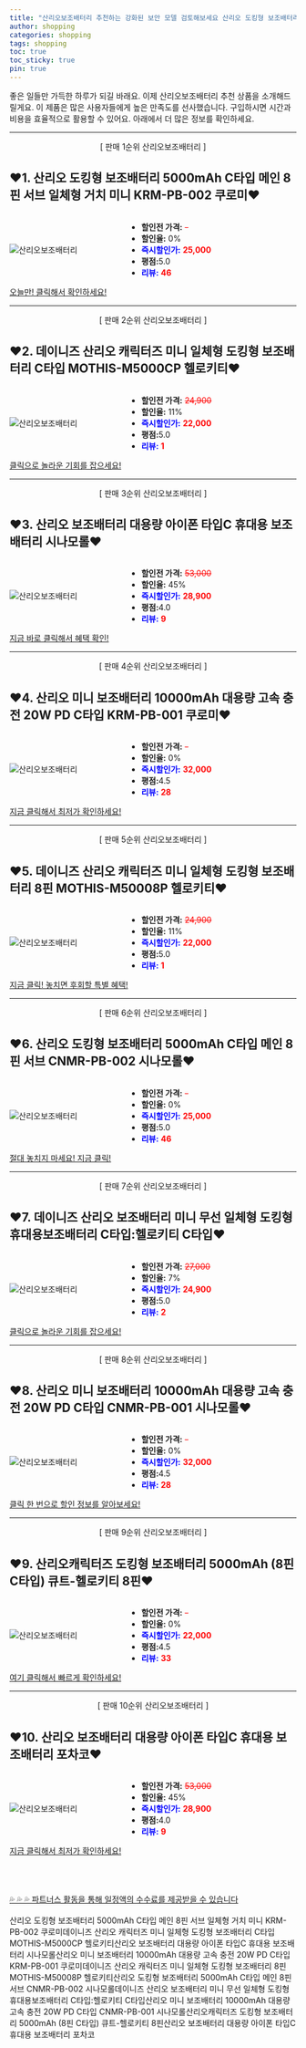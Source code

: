 ```yaml
---
title: "산리오보조배터리 추천하는 강화된 보안 모델 검토해보세요 산리오 도킹형 보조배터리 5000mAh C타입"
author: shopping
categories: shopping
tags: shopping
toc: true
toc_sticky: true
pin: true
---
```

좋은 일들만 가득한 하루가 되길 바래요. 이제 산리오보조배터리 추천 상품을 소개해드릴게요. 이 제품은 많은 사용자들에게 높은 만족도를 선사했습니다. 구입하시면 시간과 비용을 효율적으로 활용할 수 있어요. 아래에서 더 많은 정보를 확인하세요.

---
<p class="toplist" style="margin: 0 auto; display: block; width: fit-content;">[ 판매 1순위 산리오보조배터리 ]</p>

<h2><strong>❤️1. 산리오 도킹형 보조배터리 5000mAh C타입 메인 8핀 서브 일체형 거치 미니 KRM-PB-002 쿠로미❤️</strong></h2>

<div style="display: flex; align-items: center;">
    <div style="flex: 0.4;">
        <img src="https://thumbnail9.coupangcdn.com/thumbnails/remote/230x230ex/image/vendor_inventory/ce27/d4da13027cf91e5580cbe6d15ca89ea0cb34999d9418e1c943946de3d4d5.jpg" alt="산리오보조배터리" style="max-width: 100%;">
    </div>
    <div style="flex: 0.6; margin-left: 10px;">
        <ul>
            <li><strong>할인전 가격:</strong> <del style="color: red;">-</del></li>
            <li><strong>할인율:</strong> 0%</li>
            <li><span style='color:blue'><strong>즉시할인가:</strong></span> <span style='color:red'><strong>25,000</strong></span></li>
            <li><strong>평점:</strong>5.0</li>
            <li><span style='color:blue'><strong>리뷰:</strong></span> <span style='color:red'><strong>46</strong></span></li>
        </ul>
    </div>
</div>
<div class="center">
    <a href="https://William4Davisa.github.io?lptag=AF9450613&subid=githubio&pageKey=7925661725&traceid=V0-153&itemId=21787897977&vendorItemId=88845790903" class="myButton">
        오늘만! 클릭해서 확인하세요!
    </a>
</div>


---
<p class="toplist" style="margin: 0 auto; display: block; width: fit-content;">[ 판매 2순위 산리오보조배터리 ]</p>

<h2><strong>❤️2. 데이니즈 산리오 캐릭터즈 미니 일체형 도킹형 보조배터리 C타입 MOTHIS-M5000CP 헬로키티❤️</strong></h2>

<div style="display: flex; align-items: center;">
    <div style="flex: 0.4;">
        <img src="https://thumbnail6.coupangcdn.com/thumbnails/remote/230x230ex/image/retail/images/2024/06/20/14/6/4f2f773b-1b65-42d5-8e08-35b49d9e4f55.jpg" alt="산리오보조배터리" style="max-width: 100%;">
    </div>
    <div style="flex: 0.6; margin-left: 10px;">
        <ul>
            <li><strong>할인전 가격:</strong> <del style="color: red;">24,900</del></li>
            <li><strong>할인율:</strong> 11%</li>
            <li><span style='color:blue'><strong>즉시할인가:</strong></span> <span style='color:red'><strong>22,000</strong></span></li>
            <li><strong>평점:</strong>5.0</li>
            <li><span style='color:blue'><strong>리뷰:</strong></span> <span style='color:red'><strong>1</strong></span></li>
        </ul>
    </div>
</div>
<div class="center">
    <a href="https://William4Davisa.github.io?lptag=AF9450613&subid=githubio&pageKey=8192516730&traceid=V0-153&itemId=23451275572&vendorItemId=90478038711" class="myButton">
        클릭으로 놀라운 기회를 잡으세요!
    </a>
</div>


---
<p class="toplist" style="margin: 0 auto; display: block; width: fit-content;">[ 판매 3순위 산리오보조배터리 ]</p>

<h2><strong>❤️3. 산리오 보조배터리 대용량 아이폰 타입C 휴대용 보조배터리 시나모롤❤️</strong></h2>

<div style="display: flex; align-items: center;">
    <div style="flex: 0.4;">
        <img src="https://thumbnail9.coupangcdn.com/thumbnails/remote/230x230ex/image/vendor_inventory/b510/00733d96eade2da7a7c6a8d1882caf1727ff690390650bf1e3bc804e3dcc.jpg" alt="산리오보조배터리" style="max-width: 100%;">
    </div>
    <div style="flex: 0.6; margin-left: 10px;">
        <ul>
            <li><strong>할인전 가격:</strong> <del style="color: red;">53,000</del></li>
            <li><strong>할인율:</strong> 45%</li>
            <li><span style='color:blue'><strong>즉시할인가:</strong></span> <span style='color:red'><strong>28,900</strong></span></li>
            <li><strong>평점:</strong>4.0</li>
            <li><span style='color:blue'><strong>리뷰:</strong></span> <span style='color:red'><strong>9</strong></span></li>
        </ul>
    </div>
</div>
<div class="center">
    <a href="https://William4Davisa.github.io?lptag=AF9450613&subid=githubio&pageKey=7851783292&traceid=V0-153&itemId=21403194242&vendorItemId=89249706217" class="myButton">
        지금 바로 클릭해서 혜택 확인!
    </a>
</div>


---
<p class="toplist" style="margin: 0 auto; display: block; width: fit-content;">[ 판매 4순위 산리오보조배터리 ]</p>

<h2><strong>❤️4. 산리오 미니 보조배터리 10000mAh 대용량 고속 충전 20W PD C타입 KRM-PB-001 쿠로미❤️</strong></h2>

<div style="display: flex; align-items: center;">
    <div style="flex: 0.4;">
        <img src="https://thumbnail10.coupangcdn.com/thumbnails/remote/230x230ex/image/vendor_inventory/0a91/4b4d476565ab38390de8739c9549fc972c540548a3aa5fed04cf4e1fdbb8.jpg" alt="산리오보조배터리" style="max-width: 100%;">
    </div>
    <div style="flex: 0.6; margin-left: 10px;">
        <ul>
            <li><strong>할인전 가격:</strong> <del style="color: red;">-</del></li>
            <li><strong>할인율:</strong> 0%</li>
            <li><span style='color:blue'><strong>즉시할인가:</strong></span> <span style='color:red'><strong>32,000</strong></span></li>
            <li><strong>평점:</strong>4.5</li>
            <li><span style='color:blue'><strong>리뷰:</strong></span> <span style='color:red'><strong>28</strong></span></li>
        </ul>
    </div>
</div>
<div class="center">
    <a href="https://William4Davisa.github.io?lptag=AF9450613&subid=githubio&pageKey=7925661493&traceid=V0-153&itemId=21787895860&vendorItemId=88845761620" class="myButton">
        지금 클릭해서 최저가 확인하세요!
    </a>
</div>


---
<p class="toplist" style="margin: 0 auto; display: block; width: fit-content;">[ 판매 5순위 산리오보조배터리 ]</p>

<h2><strong>❤️5. 데이니즈 산리오 캐릭터즈 미니 일체형 도킹형 보조배터리 8핀 MOTHIS-M50008P 헬로키티❤️</strong></h2>

<div style="display: flex; align-items: center;">
    <div style="flex: 0.4;">
        <img src="https://thumbnail6.coupangcdn.com/thumbnails/remote/230x230ex/image/retail/images/2024/06/20/14/6/4f2f773b-1b65-42d5-8e08-35b49d9e4f55.jpg" alt="산리오보조배터리" style="max-width: 100%;">
    </div>
    <div style="flex: 0.6; margin-left: 10px;">
        <ul>
            <li><strong>할인전 가격:</strong> <del style="color: red;">24,900</del></li>
            <li><strong>할인율:</strong> 11%</li>
            <li><span style='color:blue'><strong>즉시할인가:</strong></span> <span style='color:red'><strong>22,000</strong></span></li>
            <li><strong>평점:</strong>5.0</li>
            <li><span style='color:blue'><strong>리뷰:</strong></span> <span style='color:red'><strong>1</strong></span></li>
        </ul>
    </div>
</div>
<div class="center">
    <a href="https://William4Davisa.github.io?lptag=AF9450613&subid=githubio&pageKey=8192516730&traceid=V0-153&itemId=23451260211&vendorItemId=90478021674" class="myButton">
        지금 클릭! 놓치면 후회할 특별 혜택!
    </a>
</div>


---
<p class="toplist" style="margin: 0 auto; display: block; width: fit-content;">[ 판매 6순위 산리오보조배터리 ]</p>

<h2><strong>❤️6. 산리오 도킹형 보조배터리 5000mAh C타입 메인 8핀 서브 CNMR-PB-002 시나모롤❤️</strong></h2>

<div style="display: flex; align-items: center;">
    <div style="flex: 0.4;">
        <img src="https://thumbnail6.coupangcdn.com/thumbnails/remote/230x230ex/image/vendor_inventory/3614/dcc394bbfd0e6a2f7153f811bc852359fa18bc06e73b4f454d766d8b93e5.jpg" alt="산리오보조배터리" style="max-width: 100%;">
    </div>
    <div style="flex: 0.6; margin-left: 10px;">
        <ul>
            <li><strong>할인전 가격:</strong> <del style="color: red;">-</del></li>
            <li><strong>할인율:</strong> 0%</li>
            <li><span style='color:blue'><strong>즉시할인가:</strong></span> <span style='color:red'><strong>25,000</strong></span></li>
            <li><strong>평점:</strong>5.0</li>
            <li><span style='color:blue'><strong>리뷰:</strong></span> <span style='color:red'><strong>46</strong></span></li>
        </ul>
    </div>
</div>
<div class="center">
    <a href="https://William4Davisa.github.io?lptag=AF9450613&subid=githubio&pageKey=7925661725&traceid=V0-153&itemId=21787898519&vendorItemId=88845811700" class="myButton">
        절대 놓치지 마세요! 지금 클릭!
    </a>
</div>


---
<p class="toplist" style="margin: 0 auto; display: block; width: fit-content;">[ 판매 7순위 산리오보조배터리 ]</p>

<h2><strong>❤️7. 데이니즈 산리오 보조배터리 미니 무선 일체형 도킹형 휴대용보조배터리 C타입:헬로키티 C타입❤️</strong></h2>

<div style="display: flex; align-items: center;">
    <div style="flex: 0.4;">
        <img src="https://thumbnail7.coupangcdn.com/thumbnails/remote/230x230ex/image/vendor_inventory/30cc/222263eb603f9744f272c42aecbf5d3acc9c2e10014e8409a7627b25a3b2.jpg" alt="산리오보조배터리" style="max-width: 100%;">
    </div>
    <div style="flex: 0.6; margin-left: 10px;">
        <ul>
            <li><strong>할인전 가격:</strong> <del style="color: red;">27,000</del></li>
            <li><strong>할인율:</strong> 7%</li>
            <li><span style='color:blue'><strong>즉시할인가:</strong></span> <span style='color:red'><strong>24,900</strong></span></li>
            <li><strong>평점:</strong>5.0</li>
            <li><span style='color:blue'><strong>리뷰:</strong></span> <span style='color:red'><strong>2</strong></span></li>
        </ul>
    </div>
</div>
<div class="center">
    <a href="https://William4Davisa.github.io?lptag=AF9450613&subid=githubio&pageKey=8050941733&traceid=V0-153&itemId=22580463460&vendorItemId=89642376452" class="myButton">
        클릭으로 놀라운 기회를 잡으세요!
    </a>
</div>


---
<p class="toplist" style="margin: 0 auto; display: block; width: fit-content;">[ 판매 8순위 산리오보조배터리 ]</p>

<h2><strong>❤️8. 산리오 미니 보조배터리 10000mAh 대용량 고속 충전 20W PD C타입 CNMR-PB-001 시나모롤❤️</strong></h2>

<div style="display: flex; align-items: center;">
    <div style="flex: 0.4;">
        <img src="https://thumbnail10.coupangcdn.com/thumbnails/remote/230x230ex/image/vendor_inventory/7c83/3db5dcafa928c2d28bdb02962bb8f78bd1a93fa033c8eccc126986c56e24.jpg" alt="산리오보조배터리" style="max-width: 100%;">
    </div>
    <div style="flex: 0.6; margin-left: 10px;">
        <ul>
            <li><strong>할인전 가격:</strong> <del style="color: red;">-</del></li>
            <li><strong>할인율:</strong> 0%</li>
            <li><span style='color:blue'><strong>즉시할인가:</strong></span> <span style='color:red'><strong>32,000</strong></span></li>
            <li><strong>평점:</strong>4.5</li>
            <li><span style='color:blue'><strong>리뷰:</strong></span> <span style='color:red'><strong>28</strong></span></li>
        </ul>
    </div>
</div>
<div class="center">
    <a href="https://William4Davisa.github.io?lptag=AF9450613&subid=githubio&pageKey=7925661493&traceid=V0-153&itemId=21787897449&vendorItemId=88845780098" class="myButton">
        클릭 한 번으로 할인 정보를 알아보세요!
    </a>
</div>


---
<p class="toplist" style="margin: 0 auto; display: block; width: fit-content;">[ 판매 9순위 산리오보조배터리 ]</p>

<h2><strong>❤️9. 산리오캐릭터즈 도킹형 보조배터리 5000mAh (8핀 C타입) 큐트-헬로키티 8핀❤️</strong></h2>

<div style="display: flex; align-items: center;">
    <div style="flex: 0.4;">
        <img src="https://thumbnail7.coupangcdn.com/thumbnails/remote/230x230ex/image/vendor_inventory/09eb/103f39818eb6682b54f99da6b8fd0f856fb50a073db26282a9f665e2e5bb.JPG" alt="산리오보조배터리" style="max-width: 100%;">
    </div>
    <div style="flex: 0.6; margin-left: 10px;">
        <ul>
            <li><strong>할인전 가격:</strong> <del style="color: red;">-</del></li>
            <li><strong>할인율:</strong> 0%</li>
            <li><span style='color:blue'><strong>즉시할인가:</strong></span> <span style='color:red'><strong>22,000</strong></span></li>
            <li><strong>평점:</strong>4.5</li>
            <li><span style='color:blue'><strong>리뷰:</strong></span> <span style='color:red'><strong>33</strong></span></li>
        </ul>
    </div>
</div>
<div class="center">
    <a href="https://William4Davisa.github.io?lptag=AF9450613&subid=githubio&pageKey=7621851781&traceid=V0-153&itemId=20209467730&vendorItemId=87299592724" class="myButton">
        여기 클릭해서 빠르게 확인하세요!
    </a>
</div>


---
<p class="toplist" style="margin: 0 auto; display: block; width: fit-content;">[ 판매 10순위 산리오보조배터리 ]</p>

<h2><strong>❤️10. 산리오 보조배터리 대용량 아이폰 타입C 휴대용 보조배터리 포차코❤️</strong></h2>

<div style="display: flex; align-items: center;">
    <div style="flex: 0.4;">
        <img src="https://thumbnail7.coupangcdn.com/thumbnails/remote/230x230ex/image/vendor_inventory/bc52/699ef73fc079d0b969d004fc2621f7273afc27aca88449149db18167015d.jpg" alt="산리오보조배터리" style="max-width: 100%;">
    </div>
    <div style="flex: 0.6; margin-left: 10px;">
        <ul>
            <li><strong>할인전 가격:</strong> <del style="color: red;">53,000</del></li>
            <li><strong>할인율:</strong> 45%</li>
            <li><span style='color:blue'><strong>즉시할인가:</strong></span> <span style='color:red'><strong>28,900</strong></span></li>
            <li><strong>평점:</strong>4.0</li>
            <li><span style='color:blue'><strong>리뷰:</strong></span> <span style='color:red'><strong>9</strong></span></li>
        </ul>
    </div>
</div>
<div class="center">
    <a href="https://William4Davisa.github.io?lptag=AF9450613&subid=githubio&pageKey=7851783292&traceid=V0-153&itemId=21807510838&vendorItemId=89249706247" class="myButton">
        지금 클릭해서 최저가 확인하세요!
    </a>
</div>

<br><br><br>[💦 💦 💦 파트너스 활동을 통해 일정액의 수수료를 제공받을 수 있습니다](https://link.coupang.com/a/bcpT2c)<br><br>산리오 도킹형 보조배터리 5000mAh C타입 메인 8핀 서브 일체형 거치 미니 KRM-PB-002 쿠로미데이니즈 산리오 캐릭터즈 미니 일체형 도킹형 보조배터리 C타입 MOTHIS-M5000CP 헬로키티산리오 보조배터리 대용량 아이폰 타입C 휴대용 보조배터리 시나모롤산리오 미니 보조배터리 10000mAh 대용량 고속 충전 20W PD C타입 KRM-PB-001 쿠로미데이니즈 산리오 캐릭터즈 미니 일체형 도킹형 보조배터리 8핀 MOTHIS-M50008P 헬로키티산리오 도킹형 보조배터리 5000mAh C타입 메인 8핀 서브 CNMR-PB-002 시나모롤데이니즈 산리오 보조배터리 미니 무선 일체형 도킹형 휴대용보조배터리 C타입:헬로키티 C타입산리오 미니 보조배터리 10000mAh 대용량 고속 충전 20W PD C타입 CNMR-PB-001 시나모롤산리오캐릭터즈 도킹형 보조배터리 5000mAh (8핀 C타입) 큐트-헬로키티 8핀산리오 보조배터리 대용량 아이폰 타입C 휴대용 보조배터리 포차코